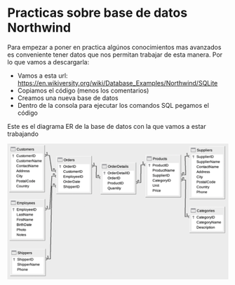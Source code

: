 # Practicas sobre base de datos Northwind

Para empezar a poner en practica algúnos conocimientos mas avanzados es conveniente tener datos que nos permitan trabajar de esta manera. Por lo que vamos a descargarla:

* Vamos a esta url: https://en.wikiversity.org/wiki/Database_Examples/Northwind/SQLite
* Copiamos el código (menos los comentarios)
* Creamos una nueva base de datos
* Dentro de la consola para ejecutar los comandos SQL pegamos el código

Este es el diagrama ER de la base de datos con la que vamos a estar trabajando

![alt text](Northwind_E-R_Diagram.png)